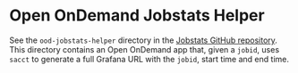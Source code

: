 # Open OnDemand Jobstats Helper

See the `ood-jobstats-helper` directory in the <a href="https://github.com/PrincetonUniversity/jobstats/tree/main/ood-jobstats-helper" target="_blank">Jobstats GitHub repository</a>. This directory contains an Open OnDemand app that, given a `jobid`, uses `sacct` to generate a full Grafana URL with the `jobid`, start time and end time.
